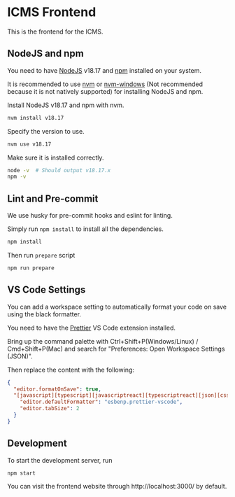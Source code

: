 # ICMS Frontend

This is the frontend for the ICMS.

## NodeJS and npm

You need to have [NodeJS](https://nodejs.org/) v18.17 and [npm](https://www.npmjs.com/) installed on your system.

It is recommended to use [nvm](https://github.com/nvm-sh/nvm) or [nvm-windows](https://github.com/coreybutler/nvm-windows) (Not recommended because it is not natively supported) for installing NodeJS and npm.

Install NodeJS v18.17 and npm with nvm.

```bash
nvm install v18.17
```

Specify the version to use.

```bash
nvm use v18.17
```

Make sure it is installed correctly.

```bash
node -v  # Should output v18.17.x
npm -v
```

## Lint and Pre-commit

We use husky for pre-commit hooks and eslint for linting.

Simply run `npm install` to install all the dependencies.

```bash
npm install
```

Then run `prepare` script

```bash
npm run prepare
```

## VS Code Settings

You can add a workspace setting to automatically format your code on save using the black formatter.

You need to have the [Prettier](https://marketplace.visualstudio.com/items?itemName=esbenp.prettier-vscode) VS Code extension installed.

Bring up the command palette with Ctrl+Shift+P(Windows/Linux) / Cmd+Shift+P(Mac) and search for "Preferences: Open Workspace Settings (JSON)".

Then replace the content with the following:

```json
{
  "editor.formatOnSave": true,
  "[javascript][typescript][javascriptreact][typescriptreact][json][css][html]": {
    "editor.defaultFormatter": "esbenp.prettier-vscode",
    "editor.tabSize": 2
  }
}
```

## Development

To start the development server, run

```bash
npm start
```

You can visit the frontend website through http://localhost:3000/ by default.

